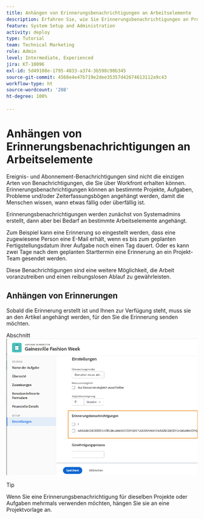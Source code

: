 ```yaml
---
title: Anhängen von Erinnerungsbenachrichtigungen an Arbeitselemente
description: Erfahren Sie, wie Sie Erinnerungsbenachrichtigungen an Projekte, Aufgaben, Probleme oder Zeiterfassungsbögen anhängen können, um Mitarbeitende zu informieren, wenn Arbeiten fällig oder überfällig sind.
feature: System Setup and Administration
activity: deploy
type: Tutorial
team: Technical Marketing
role: Admin
level: Intermediate, Experienced
jira: KT-10096
exl-id: 5d49108e-1795-4833-a374-3b598c90b345
source-git-commit: 4568e4e47b719e2dee35357d42674613112a9c43
workflow-type: ht
source-wordcount: '208'
ht-degree: 100%

---
```


# Anhängen von Erinnerungsbenachrichtigungen an Arbeitselemente

Ereignis- und Abonnement-Benachrichtigungen sind nicht die einzigen Arten von Benachrichtigungen, die Sie über Workfront erhalten können. Erinnerungsbenachrichtigungen können an bestimmte Projekte, Aufgaben, Probleme und/oder Zeiterfassungsbögen angehängt werden, damit die Menschen wissen, wann etwas fällig oder überfällig ist.

Erinnerungsbenachrichtigungen werden zunächst von Systemadmins erstellt, dann aber bei Bedarf an bestimmte Arbeitselemente angehängt.

Zum Beispiel kann eine Erinnerung so eingestellt werden, dass eine zugewiesene Person eine E-Mail erhält, wenn es bis zum geplanten Fertigstellungsdatum ihrer Aufgabe noch einen Tag dauert. Oder es kann zwei Tage nach dem geplanten Starttermin eine Erinnerung an ein Projekt-Team gesendet werden.

Diese Benachrichtigungen sind eine weitere Möglichkeit, die Arbeit voranzutreiben und einen reibungslosen Ablauf zu gewährleisten.

## Anhängen von Erinnerungen

Sobald die Erinnerung erstellt ist und Ihnen zur Verfügung steht, muss sie an den Artikel angehängt werden, für den Sie die Erinnerung senden möchten.

Abschnitt ![[!UICONTROL Erinnerungsbenachrichtigung] im Fenster [!UICONTROL Aufgabe bearbeiten]](assets/admin-fund-user-notifications-17.png)

>[!TIP]
>
>Wenn Sie eine Erinnerungsbenachrichtigung für dieselben Projekte oder Aufgaben mehrmals verwenden möchten, hängen Sie sie an eine Projektvorlage an.

<!--
learn more URLs
 Attach a reminder notification to an object
Automatic reminders vs. reminder notifications
-->
